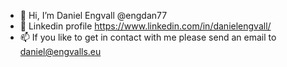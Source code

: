 - 👋 Hi, I’m Daniel Engvall @engdan77
- 👀 Linkedin profile https://www.linkedin.com/in/danielengvall/
- 📫 If you like to get in contact with me please send an email to daniel@engvalls.eu
